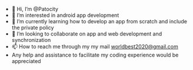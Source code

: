 - 👋 Hi, I’m @Patocity
- 👀 I’m interested in android app development 
- 🌱 I’m currently learning how to develop an app from scratch and include the private policy 
- 💞️ I’m looking to collaborate on app and web development and synchronization 
- 📫 How to reach me through my my mail worldbest2020@gmail.com
- Any help and assistance to facilitate my coding experience would be appreciated 
<!---
Patocity/Patocity is a ✨ special ✨ repository because its `README.md` (this file) appears on your GitHub profile.
You can click the Preview link to take a look at your changes.
--->
